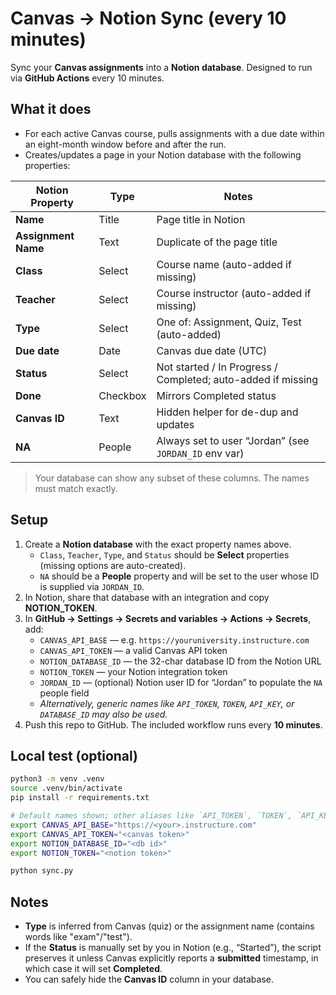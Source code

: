 # Canvas → Notion Sync (every 10 minutes)

Sync your **Canvas assignments** into a **Notion database**.
Designed to run via **GitHub Actions** every 10 minutes.

## What it does

- For each active Canvas course, pulls assignments with a due date within an eight-month window before and after the run.
- Creates/updates a page in your Notion database with the following properties:

| Notion Property    | Type         | Notes |
|--------------------|--------------|-------|
| **Name**           | Title        | Page title in Notion |
| **Assignment Name**| Text         | Duplicate of the page title |
| **Class**          | Select       | Course name (auto-added if missing) |
| **Teacher**        | Select       | Course instructor (auto-added if missing) |
| **Type**           | Select       | One of: Assignment, Quiz, Test (auto-added) |
| **Due date**       | Date         | Canvas due date (UTC) |
| **Status**         | Select       | Not started / In Progress / Completed; auto-added if missing |
| **Done**           | Checkbox     | Mirrors Completed status |
| **Canvas ID**      | Text         | Hidden helper for de-dup and updates |
| **NA**             | People       | Always set to user “Jordan” (see `JORDAN_ID` env var) |

> Your database can show any subset of these columns. The names must match exactly.

## Setup

1. Create a **Notion database** with the exact property names above.
   - `Class`, `Teacher`, `Type`, and `Status` should be **Select** properties (missing options are auto-created).
   - `NA` should be a **People** property and will be set to the user whose ID is supplied via `JORDAN_ID`.
2. In Notion, share that database with an integration and copy **NOTION_TOKEN**.
3. In **GitHub → Settings → Secrets and variables → Actions → Secrets**, add:
   - `CANVAS_API_BASE` — e.g. `https://youruniversity.instructure.com`
   - `CANVAS_API_TOKEN` — a valid Canvas API token
   - `NOTION_DATABASE_ID` — the 32-char database ID from the Notion URL
   - `NOTION_TOKEN` — your Notion integration token
   - `JORDAN_ID` — (optional) Notion user ID for “Jordan” to populate the `NA` people field
   - *Alternatively, generic names like `API_TOKEN`, `TOKEN`, `API_KEY`, or `DATABASE_ID` may also be used.*
4. Push this repo to GitHub. The included workflow runs every **10 minutes**.

## Local test (optional)

```bash
python3 -m venv .venv
source .venv/bin/activate
pip install -r requirements.txt

# Default names shown; other aliases like `API_TOKEN`, `TOKEN`, `API_KEY`, or `DATABASE_ID` also work.
export CANVAS_API_BASE="https://<your>.instructure.com"
export CANVAS_API_TOKEN="<canvas token>"
export NOTION_DATABASE_ID="<db id>"
export NOTION_TOKEN="<notion token>"

python sync.py
```

## Notes

- **Type** is inferred from Canvas (quiz) or the assignment name (contains words like "exam"/"test").
- If the **Status** is manually set by you in Notion (e.g., “Started”), the script preserves it unless Canvas explicitly reports a **submitted** timestamp, in which case it will set **Completed**.
- You can safely hide the **Canvas ID** column in your database.
